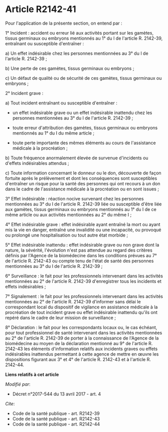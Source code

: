 # Article R2142-41

Pour l'application de la présente section, on entend par : 

1° Incident : accident ou erreur lié aux activités portant sur les gamètes, tissus germinaux ou embryons mentionnés au 1° du
I de l'article R. 2142-39, entraînant ou susceptible d'entraîner : 

a) Un effet indésirable chez les personnes mentionnées au 3° du I de l'article R. 2142-39 ; 

b) Une perte de ces gamètes, tissus germinaux ou embryons ; 

c) Un défaut de qualité ou de sécurité de ces gamètes, tissus germinaux ou embryons ; 

2° Incident grave : 

a) Tout incident entraînant ou susceptible d'entraîner :

- un effet indésirable grave ou un effet indésirable inattendu chez les personnes mentionnées au 3° du I de l'article R.
2142-39 ;

- toute erreur d'attribution des gamètes, tissus germinaux ou embryons mentionnés au 1° du I du même article ;

- toute perte importante des mêmes éléments au cours de l'assistance médicale à la procréation ; 

b) Toute fréquence anormalement élevée de survenue d'incidents ou d'effets indésirables attendus ; 

c) Toute information concernant le donneur ou le don, découverte de façon fortuite après le prélèvement et dont les
conséquences sont susceptibles d'entraîner un risque pour la santé des personnes qui ont recours à un don dans le cadre de
l'assistance médicale à la procréation ou en sont issues ; 

3° Effet indésirable : réaction nocive survenant chez les personnes mentionnées au 3° du I de l'article R. 2142-39 liée ou
susceptible d'être liée aux gamètes, tissus germinaux ou embryons mentionnés au 1° du I de ce même article ou aux activités
mentionnées au 2° du même I ; 

4° Effet indésirable grave : effet indésirable ayant entraîné la mort ou ayant mis la vie en danger, entraîné une invalidité
ou une incapacité, ou provoqué ou prolongé une hospitalisation ou tout autre état morbide ; 

5° Effet indésirable inattendu : effet indésirable grave ou non grave dont la nature, la sévérité, l'évolution n'est pas
attendue au regard des critères définis par l'Agence de la biomédecine dans les conditions prévues au 7° de l'article R.
2142-43 ou compte tenu de l'état de santé des personnes mentionnées au 3° du I de l'article R. 2142-39 ; 

6° Surveillance : le fait pour les professionnels intervenant dans les activités mentionnées au 2° de l'article R. 2142-39
d'enregistrer tous les incidents et effets indésirables ; 

7° Signalement : le fait pour les professionnels intervenant dans les activités mentionnées au 2° de l'article R. 2142-39
d'informer sans délai le correspondant local du dispositif de vigilance en assistance médicale à la procréation de tout
incident grave ou effet indésirable inattendu qu'ils ont repéré dans le cadre de leur mission de surveillance ; 

8° Déclaration : le fait pour les correspondants locaux ou, le cas échéant, pour tout professionnel de santé intervenant dans
les activités mentionnées au 2° de l'article R. 2142-39 de porter à la connaissance de l'Agence de la biomédecine au moyen de
la déclaration mentionné au 9° de l'article R. 2142-43 les éléments d'information relatifs aux incidents graves ou effets
indésirables inattendus permettant à cette agence de mettre en œuvre les dispositions figurant aux 3° et 4° de l'article R.
2142-43 et à l'article R. 2142-44.

**Liens relatifs à cet article**

_Modifié par_:

  - Décret n°2017-544 du 13 avril 2017 - art. 4

_Cite_:

  - Code de la santé publique - art. R2142-39
  - Code de la santé publique - art. R2142-43
  - Code de la santé publique - art. R2142-44
